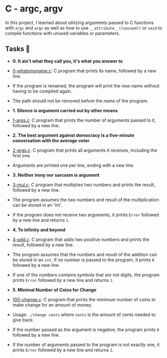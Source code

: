 # C - argc, argv

In this project, I learned about utilizing arguments passed to C functions
with `argc` and `argv` as well as how to use `__attribute__((unused))` or
`void` to compile functions with unused variables or parameters.

## Tasks :page_with_curl:

* **0. It ain't what they call you, it's what you answer to**
* [0-whatsmyname.c](./0-whatsmyname.c): C program that prints its name,
followed by a new line.
* If the program is renamed, the program will print the new name without having
to be compiled again.
* The path should not be removed before the name of the program.

* **1. Silence is argument carried out by other means**
* [1-args.c](./1-args.c): C program that prints the number of arguments passed to
it, followed by a new line.

* **2. The best argument against democracy is a five-minute conversation with the average voter**
* [2-args.c](./2-args.c): C program that prints all arguments it receives, including
the first one.
* Arguments are printed one per line, ending with a new line.

* **3. Neither irony nor sarcasm is argument**
* [3-mul.c](./3-mul.c): C program that multiplies two numbers and prints the result,
followed by a new line.
* The program assumes the two numbers and result of the multiplication can be
stored in an 'int'.
* If the program does not receive two arguments, it prints `Error` followed by
a new line and returns `1`.

* **4. To infinity and beyond**
* [4-add.c](./4-add.c): C program that adds two positive numbers and prints the result,
followed by a new line.
* The program assumes that the numbers and result of the addition can be stored in an `int`.
If no number is passed to the program, it prints `0` followed by a new line.
* If one of the numbers contains symbols that are not digits, the program prints `Error` followed by a new line and returns `1`.

* **5. Minimal Number of Coins for Change**
* [100-change.c](./100-change.c): C program that prints the minimum number of coins to
make change for an amount of money.
* Usage: `./change cents` where `cents` is the amount of cents needed to give back.
* If the number passed as the argument is negative, the program prints `0`
followed by a new line.
* If the number of arguments passed to the program is not exactly one,
it prints `Error` followed by a new line and returns `1`.

